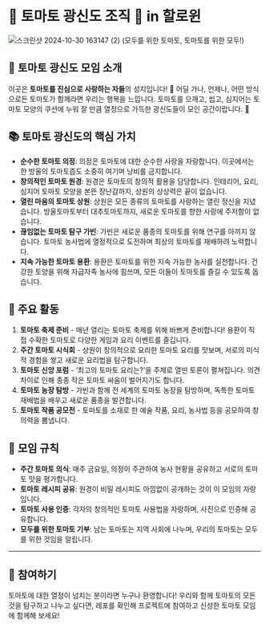 # 🍅 토마토 광신도 조직 🍅 in 할로윈
![스크린샷 2024-10-30 163147 (2)](https://github.com/user-attachments/assets/3d3467be-71e9-4526-8c81-3cc904e2cc21)
(모두를 위한 토마토, 토마토를 위한 모두!)

## 🌟 토마토 광신도 모임 소개
이곳은 **토마토를 진심으로 사랑하는 자들**의 성지입니다! 🍅 어딜 가나, 언제나, 어떤 방식으로든 토마토가 함께라면 우리는 행복을 느낍니다. 토마토를 으깨고, 씹고, 심지어는 토마토 모양의 쿠션에 누워 잘 만큼 열정으로 가득한 광신도들이 모인 공간이랍니다. 🍅

## 📚 토마토 광신도의 핵심 가치
- **순수한 토마토 의정**: 의정은 토마토에 대한 순수한 사랑을 자랑합니다. 이곳에서는 한 방울의 토마토즙도 소중히 여기며 낭비를 금지합니다.
- **창의적인 토마토 원경**: 원경은 토마토의 창의적 활용을 담당합니다. 인테리어, 요리, 심지어 토마토 모양을 본뜬 장난감까지, 상원의 상상력은 끝이 없습니다.
- **열린 마음의 토마토 상원**: 상원은 모든 종류의 토마토를 사랑하는 열린 정신을 지녔습니다. 방울토마토부터 대추토마토까지, 새로운 토마토를 향한 사랑에 주저함이 없습니다.
- **끊임없는 토마토 탐구 가빈**: 가빈은 새로운 품종의 토마토를 위해 연구를 아끼지 않습니다. 토마토 농사법에 열정적으로 도전하며 최상의 토마토를 재배하려 노력합니다.
- **지속 가능한 토마토 용환**: 용환은 토마토를 위한 지속 가능한 농사를 실천합니다. 건강한 토양을 위해 자급자족 농사에 힘쓰며, 모든 이들이 토마토를 즐길 수 있도록 돕습니다.

## 🍅 주요 활동
1. **토마토 축제 준비** - 매년 열리는 토마토 축제를 위해 바쁘게 준비합니다! 용환이 직접 수확한 토마토로 다양한 게임과 요리 이벤트를 즐깁니다.
2. **주간 토마토 시식회** - 상원이 창의적으로 요리한 토마토 요리를 맛보며, 서로의 미식적 경험을 쌓고 새로운 요리법을 탐구합니다.
3. **토마토 신앙 포럼** - ‘최고의 토마토 요리는?’을 주제로 열띤 토론이 펼쳐집니다. 의견 차이로 인해 종종 작은 토마토 싸움이 벌어지기도 합니다.
4. **토마토 농장 탐방** - 가빈과 함께 전 세계의 토마토 농장을 탐방하며, 독특한 토마토 재배법을 배우고 새로운 품종을 발견합니다.
5. **토마토 작품 공모전** - 토마토를 소재로 한 예술 작품, 요리, 농사법 등을 공모하여 창의력을 뽐냅니다.

## 👥 모임 규칙
- **주간 토마토 의식**: 매주 금요일, 의정이 주관하여 농사 현황을 공유하고 서로의 토마토 맛을 평가합니다.
- **토마토 레시피 공유**: 원경이 비밀 레시피도 아낌없이 공개하는 것이 이 모임의 자랑입니다.
- **토마토 사용 인증**: 각자의 창의적인 토마토 사용법을 자랑하며, 사진으로 인증해 공유합니다.
- **모두를 위한 토마토 기부**: 남는 토마토는 지역 사회에 나누며, 우리의 토마토는 모두를 위한 것임을 알립니다.

---

## 🍅 참여하기
토마토에 대한 열정이 넘치는 분이라면 누구나 환영합니다! 우리와 함께 토마토의 모든 것을 탐구하고 나누고 싶다면, 레포를 확인해 프로젝트에 참여하고 신성한 토마토 모임에 함께해 보세요!
